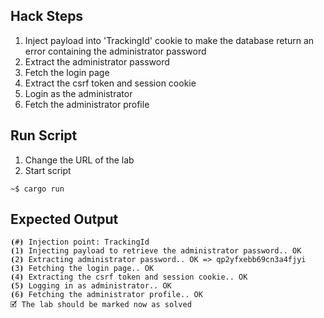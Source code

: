 ## Hack Steps

1. Inject payload into 'TrackingId' cookie to make the database return an error containing the administrator password
2. Extract the administrator password
3. Fetch the login page
4. Extract the csrf token and session cookie
5. Login as the administrator
6. Fetch the administrator profile

## Run Script

1. Change the URL of the lab
2. Start script

```
~$ cargo run
```

## Expected Output

```
⦗#⦘ Injection point: TrackingId
⦗1⦘ Injecting payload to retrieve the administrator password.. OK
⦗2⦘ Extracting administrator password.. OK => qp2yfxebb69cn3a4fjyi
⦗3⦘ Fetching the login page.. OK
⦗4⦘ Extracting the csrf token and session cookie.. OK
⦗5⦘ Logging in as administrator.. OK
⦗6⦘ Fetching the administrator profile.. OK
🗹 The lab should be marked now as solved
```
